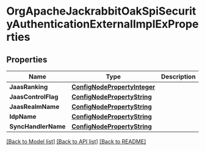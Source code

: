 # OrgApacheJackrabbitOakSpiSecurityAuthenticationExternalImplExProperties

## Properties
Name | Type | Description | Notes
------------ | ------------- | ------------- | -------------
**JaasRanking** | [**ConfigNodePropertyInteger**](configNodePropertyInteger.md) |  | [optional] 
**JaasControlFlag** | [**ConfigNodePropertyString**](configNodePropertyString.md) |  | [optional] 
**JaasRealmName** | [**ConfigNodePropertyString**](configNodePropertyString.md) |  | [optional] 
**IdpName** | [**ConfigNodePropertyString**](configNodePropertyString.md) |  | [optional] 
**SyncHandlerName** | [**ConfigNodePropertyString**](configNodePropertyString.md) |  | [optional] 

[[Back to Model list]](../README.md#documentation-for-models) [[Back to API list]](../README.md#documentation-for-api-endpoints) [[Back to README]](../README.md)


